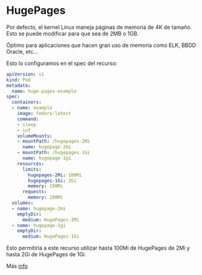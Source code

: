 # HugePages

Por defecto, el kernel Linux maneja páginas de memoria de 4K de tamaño. Esto se puede modificar para que sea de 2MB o 1GB.

Óptimo para aplicaciones que hacen gran uso de memoria como ELK, BBDD Oracle, etc...

Esto lo configuramos en el spec del recurso:

```yaml
apiVersion: v1
kind: Pod
metadata:
  name: huge-pages-example
spec:
  containers:
  - name: example
    image: fedora:latest
    command:
    - sleep
    - inf
    volumeMounts:
    - mountPath: /hugepages-2Mi
      name: hugepage-2mi
    - mountPath: /hugepages-1Gi
      name: hugepage-1gi
    resources:
      limits:
        hugepages-2Mi: 100Mi
        hugepages-1Gi: 2Gi
        memory: 100Mi
      requests:
        memory: 100Mi
  volumes:
  - name: hugepage-2mi
    emptyDir:
      medium: HugePages-2Mi
  - name: hugepage-1gi
    emptyDir:
      medium: HugePages-1Gi
```

Esto permitiría a este recurso utilizar hasta 100Mi de HugePages de 2Mi y hasta 2Gi de HugePages de 1Gi.

Más [info](https://kubernetes.io/docs/tasks/manage-hugepages/scheduling-hugepages/)
